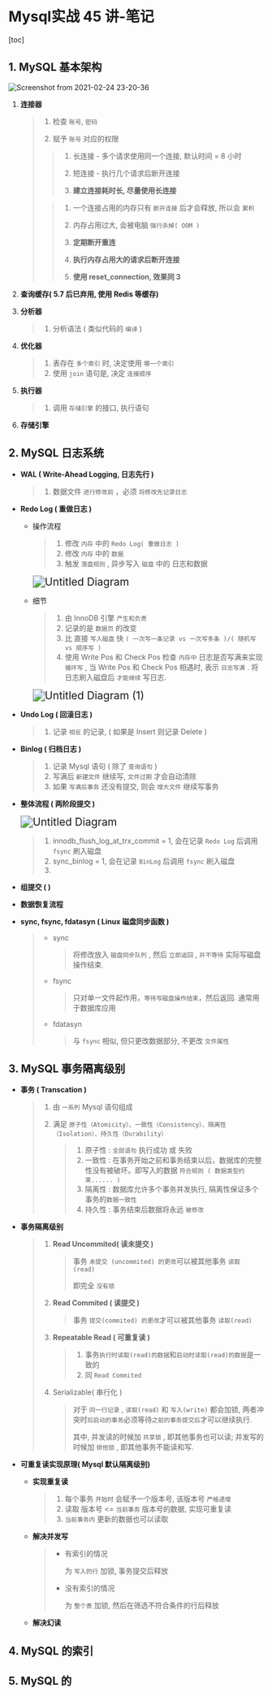 # Mysql实战 45 讲-笔记

[toc]

## 1. MySQL 基本架构

![Screenshot from 2021-02-24 23-20-36](/home/nopepsi/Pictures/Screenshot%20from%202021-02-24%2023-20-36.png)

1. **连接器**

   > 1. 检查 `账号`, `密码`
   >
   > 2. 赋予 `账号` 对应的权限
   >
   > > 1. 长连接 - 多个请求使用同一个连接, 默认时间 = 8 小时
   > > 2. 短连接 - 执行几个请求后断开连接
   > >
   > > 3. **建立连接耗时长, 尽量使用长连接**
   >
   > > 1. 一个连接占用的内存只有 `断开连接` 后才会释放, 所以会 `累积`
   > > 2. 内存占用过大, 会被电脑 `强行杀掉( OOM )` 
   > >
   > > 3. **定期断开重连**
   > > 4. **执行内存占用大的请求后断开连接**
   > > 5. **使用 reset_connection, 效果同 3**

2. **查询缓存( 5.7 后已弃用, 使用 Redis 等缓存)**

3. **分析器**

   > 1. 分析语法 ( 类似代码的 `编译` ) 

4. **优化器**

   > 1. 表存在 `多个索引` 时, 决定使用 `哪一个索引`
   > 2. 使用 `join` 语句是, 决定 `连接顺序`

5. **执行器**

   > 1. 调用 `存储引擎` 的接口, 执行语句

6. **存储引擎**

## 2. MySQL 日志系统

+ **WAL ( Write-Ahead Logging, 日志先行 )**

  > 1. 数据文件 `进行修改前` ，必须 `将修改先记录日志`
  >

+ **Redo Log ( 重做日志 )** 

  + 操作流程

    > 1. 修改 `内存` 中的 `Redo Log( 重做日志 )`
    > 2. 修改 `内存` 中的 `数据`
    > 3. 触发 `落盘规则` , 异步写入 `磁盘` 中的 日志和数据

    <img src="Mysql%E5%AE%9E%E6%88%98%2045%20%E8%AE%B2-%E7%AC%94%E8%AE%B0.assets/Untitled%20Diagram.png" alt="Untitled Diagram" style="zoom: 150%;" />

  + 细节

    > 1. 由 InnoDB 引擎 `产生和负责`
    > 2. 记录的是 `数据页` 的改变
    > 3. 比 直接 `写入磁盘` 快 `( 一次写一条记录 vs 一次写多条 )/( 随机写 vs 顺序写 )`
    > 4. 使用 Write Pos 和 Check Pos 检查 `内存中` 日志是否写满来实现 `循环写` , 当 Write Pos 和 Check Pos 相遇时, 表示 `日志写满` . 将日志刷入磁盘后 `才能继续` 写日志.

    <img src="Mysql%E5%AE%9E%E6%88%98%2045%20%E8%AE%B2-%E7%AC%94%E8%AE%B0.assets/Untitled%20Diagram%20(1)-1614606805851.png" alt="Untitled Diagram (1)" style="zoom:150%;" />

+ **Undo Log ( 回滚日志 )**

  > 1. 记录 `相反` 的记录,  ( 如果是 Insert 则记录 Delete )

+ **Binlog ( 归档日志 )**

  > 1. 记录 Mysql 语句 ( 除了 `查询语句`  )
  > 2. 写满后 `新建文件` 继续写, `文件过期` 才会自动清除
  > 3. 如果 `写满后事务` 还没有提交, 则会 `增大文件` 继续写事务

+ **整体流程 ( 两阶段提交 )**

  <img src="Mysql%E5%AE%9E%E6%88%98%2045%20%E8%AE%B2-%E7%AC%94%E8%AE%B0.assets/Untitled%20Diagram-1614653827038.png" alt="Untitled Diagram" style="zoom:150%;" />

  > 1. innodb_flush_log_at_trx_commit = 1, 会在记录 `Redo Log` 后调用 `fsync` 刷入磁盘
  > 2. sync_binlog = 1, 会在记录 `BinLog` 后调用 `fsync` 刷入磁盘
  > 3. 

+ **组提交 ( )**

+ **数据恢复流程**

+ **sync, fsync, fdatasyn ( Linux 磁盘同步函数 )**

  > + sync
  >
  >   > 将修改放入 `磁盘同步队列` , 然后 `立即返回` , `并不等待` 实际写磁盘操作结束.
  >
  > + fsync
  >
  >   > 只对单一文件起作用，`等待写磁盘操作结束`，然后返回. 通常用于数据库应用
  >
  > + fdatasyn
  >
  >   > 与 `fsync` 相似, 但只更改数据部分, 不更改 `文件属性`

## 3. MySQL 事务隔离级别

+ **事务 ( Transcation )**

  > 1. 由 `一系列`  Mysql 语句组成
  >
  > 2. 满足 `原子性（Atomicity）、一致性（Consistency）、隔离性（Isolation）、持久性（Durability）`
  >
  >    > 1. 原子性 : `全部语句` 执行成功 或 失败
  >    > 2. 一致性 : 在事务开始之前和事务结束以后，数据库的完整性没有被破坏。即写入的数据 `符合规则 ( 数据类型约束...... )`
  >    > 3. 隔离性 : 数据库允许多个事务并发执行, 隔离性保证多个事务的`数据一致性`
  >    > 4. 持久性 : 事务结束后数据将永远 `被修改`

+ **事务隔离级别**

  > 1. **Read Uncommited( 读未提交 )**
  >
  >    > 事务 `未提交 (uncommited) 的更改`可以被其他事务 `读取 (read)`
  >    >
  >    > 即完全 `没有锁`
  >
  > 2. **Read Commited ( 读提交 )**
  >
  >    > 事务 `提交(commited) 的更改`才可以被其他事务 `读取(read)`
  >
  > 3. **Repeatable Read ( 可重复读 )**
  >
  >    > 1. 事务`执行时读取(read)的数据`和`启动时读取(read)的数据`是一致的
  >    > 2. 同 `Read Commited`
  >
  > 4. Serializable( 串行化 )
  >
  >    > 对于 `同一行记录` , `读取(read)` 和 `写入(write)` 都会加锁, 两者冲突时`后启动的事务`必须等待`之前的事务提交后`才可以继续执行.
  >    >
  >    > 其中, 并发读的时候加 `共享锁` , 即其他事务也可以读; 并发写的时候加 `排他锁` , 即其他事务不能读和写.

+ **可重复读实现原理( Mysql 默认隔离级别)**

  + **实现重复读**

    > 1. 每个事务 `开始时` 会赋予一个版本号, 该版本号 `严格递增`
    > 2. 读取 版本号 <= `当前事务` 版本号的数据, 实现可重复读
    > 3. `当前事务内` 更新的数据也可以读取

  + **解决并发写**

    > + 有索引的情况
    >
    >   为 `写入的行` 加锁, 事务提交后释放
    >
    > + 没有索引的情况
    >
    >   为 `整个表` 加锁, 然后在筛选不符合条件的行后释放

  + **解决幻读**

    > 

## 4. MySQL 的索引

## 5. MySQL 的
